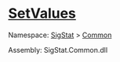 # [SetValues](./ArrayExtension-100663386.md)

Namespace: [SigStat]() > [Common](./../README.md)

Assembly: SigStat.Common.dll

